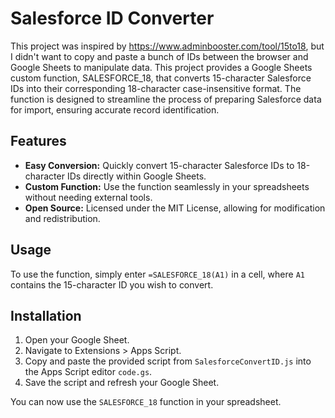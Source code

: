# Salesforce ID Converter

This project was inspired by https://www.adminbooster.com/tool/15to18, but I didn't want to copy and paste a bunch of IDs between the browser and Google Sheets to manipulate data. This project provides a Google Sheets custom function, SALESFORCE_18, that converts 15-character Salesforce IDs into their corresponding 18-character case-insensitive format. The function is designed to streamline the process of preparing Salesforce data for import, ensuring accurate record identification.

## Features
- **Easy Conversion:** Quickly convert 15-character Salesforce IDs to 18-character IDs directly within Google Sheets.
- **Custom Function:** Use the function seamlessly in your spreadsheets without needing external tools.
- **Open Source:** Licensed under the MIT License, allowing for modification and redistribution.

## Usage
To use the function, simply enter `=SALESFORCE_18(A1)` in a cell, where `A1` contains the 15-character ID you wish to convert.

## Installation
1. Open your Google Sheet.
2. Navigate to Extensions > Apps Script.
3. Copy and paste the provided script from `SalesforceConvertID.js` into the Apps Script editor `code.gs`.
4. Save the script and refresh your Google Sheet.

You can now use the `SALESFORCE_18` function in your spreadsheet.